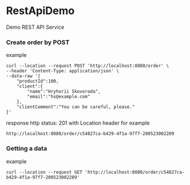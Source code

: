 # RestApiDemo
Demo REST API Service

### Create order by POST
example
```
curl --location --request POST 'http://localhost:8080/order' \
--header 'Content-Type: application/json' \
--data-raw '{
    "productId":100,
    "client":{
        "name":"Hryhorii Skovoroda",
        "email":"hs@example.com"
    },
    "clientComment":"You can be careful, please."
}'
```
response http status: 201 with Location header for example
```
http://localhost:8080/order/c54827ca-b429-4f1a-97f7-200523002209
```

### Getting a data 
example
```
curl --location --request GET 'http://localhost:8080/order/c54827ca-b429-4f1a-97f7-200523002209'
```
